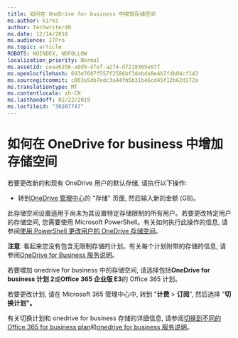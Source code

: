 ```yaml
---
title: 如何在 OneDrive for business 中增加存储空间
ms.author: kirks
author: Techwriter40
ms.date: 12/14/2018
ms.audience: ITPro
ms.topic: article
ROBOTS: NOINDEX, NOFOLLOW
localization_priority: Normal
ms.assetid: ceaa6256-a9d9-4fef-a274-d7219365e07f
ms.openlocfilehash: 693e7607f557f2586bf3debda8e4b7fdb04cf143
ms.sourcegitcommit: c003a5db7edc3a44fb5b31b46cd45f12b62d172a
ms.translationtype: MT
ms.contentlocale: zh-CN
ms.lasthandoff: 02/22/2019
ms.locfileid: "30207747"
---
```

# <a name="how-to-increase-storage-in-onedrive-for-business"></a>如何在 OneDrive for business 中增加存储空间

若要更改新的和现有 OneDrive 用户的默认存储, 请执行以下操作:
  
- 转到[OneDrive 管理中心](https://admin.onedrive.com/?v=StorageSettings)的 "存储" 页面, 然后输入新的金额 (GB)。
    
此存储空间设置适用于尚未为其设置特定存储限制的所有用户。若要更改特定用户的存储空间, 您需要使用 Microsoft PowerShell。有关如何执行此操作的信息, 请参阅[使用 PowerShell 更改用户的 OneDrive 存储空间](https://go.microsoft.com/fwlink/?linkid=866402)。 
  
 **注意**: 看起来您没有包含无限制存储的计划。有关每个计划附带的存储的信息, 请参阅[OneDrive for Business 服务说明](https://go.microsoft.com/fwlink/p/?LinkID=826071)。
  
若要增加 onedrive for business 中的存储空间, 请选择包括**OneDrive for business 计划 2**或**Office 365 企业版 E3**的 Office 365 计划。 
  
若要更改计划, 请在 Microsoft 365 管理中心中, 转到 "**计费** \> **订阅**", 然后选择 "**切换计划"。**
  
有关切换计划和 onedrive for business 存储的详细信息, 请参阅[切换到不同的 Office 365 for business plan](https://go.microsoft.com/fwlink/?LinkId=2031117)和[onedrive for business 服务说明](https://go.microsoft.com/fwlink/?LinkId-2031122)。
  

